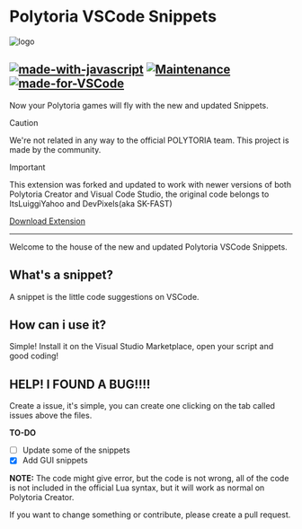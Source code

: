# Polytoria VSCode Snippets

![logo](icon.png)

[![made-with-javascript](https://img.shields.io/badge/Made%20with-JavaScript-1f425f.svg)](https://www.javascript.com)
[![Maintenance](https://img.shields.io/badge/Maintained%3F-yes-green.svg)](https://GitHub.com/ItsLuiggiYahoo/Polytoria-CodeSnippets/graphs/commit-activity)
[![made-for-VSCode](https://img.shields.io/badge/Made%20for-VSCode-1f425f.svg)](https://code.visualstudio.com/)
---

Now your Polytoria games will fly with the new and updated Snippets.


> [!CAUTION]
> We're not related in any way to the official POLYTORIA team. This project is made by the community.

> [!IMPORTANT]
> This extension was forked and updated to work with newer versions of both Polytoria Creator and Visual Code Studio, the original code belongs to ItsLuiggiYahoo and DevPixels(aka SK-FAST)

[Download Extension](https://marketplace.visualstudio.com/items?itemName=ItsLuiggiYahoo.polytoria-lua-snippets)

---
Welcome to the house of the new and updated Polytoria VSCode Snippets.

## What's a snippet?

A snippet is the little code suggestions on VSCode. 

## How can i use it? 

Simple! Install it on the Visual Studio Marketplace, open your script and good coding!

## HELP! I FOUND A BUG!!!!

Create a issue, it's simple, you can create one clicking on the tab called issues above the files.

**TO-DO**
- [ ] Update some of the snippets
- [x] Add GUI snippets

**NOTE:**
The code might give error, but the code is not wrong, all of the code is not included in the official Lua syntax, but it will work as normal on Polytoria Creator.

If you want to change something or contribute, please create a pull request.

